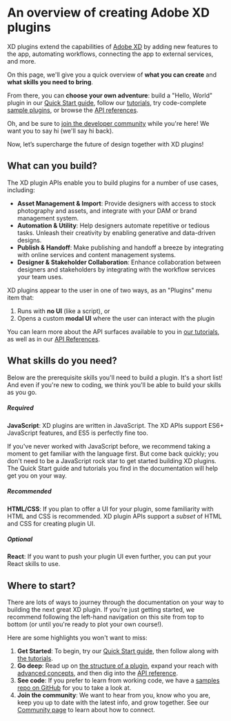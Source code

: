 # An overview of creating Adobe XD plugins

XD plugins extend the capabilities of [Adobe XD](https://www.adobe.com/products/xd.html) by adding new features to the app, automating workflows, connecting the app to external services, and more.

On this page, we'll give you a quick overview of **what you can create** and **what skills you need to bring**. 

From there, you can **choose your own adventure**: build a "Hello, World" plugin in our [Quick Start guide](/guides/quick-start-guide), follow our [tutorials](/guides/index.md), try code-complete [sample plugins](https://github.com/AdobeXD/plugin-samples), or browse the [API references](/reference/how-to-read.md).

Oh, and be sure to [join the developer community](/community.md) while you're here! We want you to say hi (we'll say hi back).

Now, let’s supercharge the future of design together with XD plugins!


## What can you build?
The XD plugin APIs enable you to build plugins for a number of use cases, including:

- **Asset Management & Import**: Provide designers with access to stock photography and assets, and integrate with your DAM or brand management system.
- **Automation & Utility**: Help designers automate repetitive or tedious tasks. Unleash their creativity by enabling generative and data-driven designs.
- **Publish & Handoff**: Make publishing and handoff a breeze by integrating with online services and content management systems.
- **Designer & Stakeholder Collaboration**: Enhance collaboration between designers and stakeholders by integrating with the workflow services your team uses.

XD plugins appear to the user in one of two ways, as an "Plugins" menu item that:

1. Runs with **no UI** (like a script), or
2. Opens a custom **modal UI** where the user can interact with the plugin

You can learn more about the API surfaces available to you in [our tutorials](/guides/index.md), as well as in our [API References](/reference/how-to-read.md).


## What skills do you need?

Below are the prerequisite skills you'll need to build a plugin. It's a short list! And even if you're new to coding, we think you'll be able to build your skills as you go.

##### Required
**JavaScript**: XD plugins are written in JavaScript. The XD APIs support ES6+ JavaScript features, and ES5 is perfectly fine too. 

If you've never worked with JavaScript before, we recommend taking a moment to get familiar with the language first. But come back quickly; you don't need to be a JavaScript rock star to get started building XD plugins. The Quick Start guide and tutorials you find in the documentation will help get you on your way.

##### Recommended
**HTML/CSS**: If you plan to offer a UI for your plugin, some familiarity with HTML and CSS is recommended. XD plugin APIs support a _subset_ of HTML and CSS for creating plugin UI.

##### Optional
**React**: If you want to push your plugin UI even further, you can put your React skills to use.


## Where to start?

There are lots of ways to journey through the documentation on your way to building the next great XD plugin. If you're just getting started, we recommend following the left-hand navigation on this site from top to bottom (or until you're ready to plot your own course!).

Here are some highlights you won't want to miss:

1. **Get Started**: To begin, try our [Quick Start guide](/guides/quick-start-guide), then follow along with [the tutorials](./guides/index.md).
1. **Go deep**: Read up on [the structure of a plugin](./reference/structure/index.md), expand your reach with [advanced concepts](/reference/index.md), and then dig into the [API reference](/reference/how-to-read.md).
1. **See code**: If you prefer to learn from working code, we have a [samples repo on GitHub](https://github.com/AdobeXD/Plugin-Samples) for you to take a look at.
1. **Join the community**: We want to hear from you, know who you are, keep you up to date with the latest info, and grow together. See our [Community page](/community.md) to learn about how to connect.
